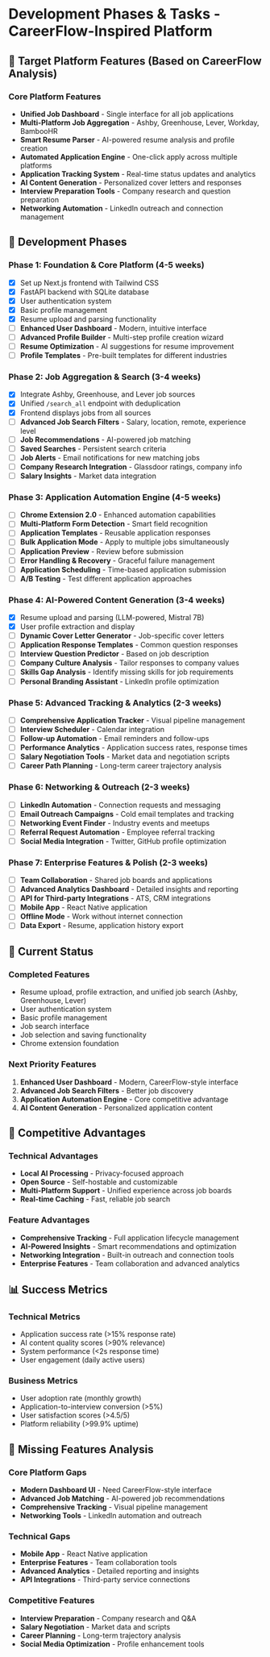 # Development Phases & Tasks - CareerFlow-Inspired Platform

## 🎯 Target Platform Features (Based on CareerFlow Analysis)

### Core Platform Features
- **Unified Job Dashboard** - Single interface for all job applications
- **Multi-Platform Job Aggregation** - Ashby, Greenhouse, Lever, Workday, BambooHR
- **Smart Resume Parser** - AI-powered resume analysis and profile creation
- **Automated Application Engine** - One-click apply across multiple platforms
- **Application Tracking System** - Real-time status updates and analytics
- **AI Content Generation** - Personalized cover letters and responses
- **Interview Preparation Tools** - Company research and question preparation
- **Networking Automation** - LinkedIn outreach and connection management

## 📅 Development Phases

### Phase 1: Foundation & Core Platform (4-5 weeks)
- [x] Set up Next.js frontend with Tailwind CSS
- [x] FastAPI backend with SQLite database
- [x] User authentication system
- [x] Basic profile management
- [x] Resume upload and parsing functionality
- [ ] **Enhanced User Dashboard** - Modern, intuitive interface
- [ ] **Advanced Profile Builder** - Multi-step profile creation wizard
- [ ] **Resume Optimization** - AI suggestions for resume improvement
- [ ] **Profile Templates** - Pre-built templates for different industries

### Phase 2: Job Aggregation & Search (3-4 weeks)
- [x] Integrate Ashby, Greenhouse, and Lever job sources
- [x] Unified `/search_all` endpoint with deduplication
- [x] Frontend displays jobs from all sources
- [ ] **Advanced Job Search Filters** - Salary, location, remote, experience level
- [ ] **Job Recommendations** - AI-powered job matching
- [ ] **Saved Searches** - Persistent search criteria
- [ ] **Job Alerts** - Email notifications for new matching jobs
- [ ] **Company Research Integration** - Glassdoor ratings, company info
- [ ] **Salary Insights** - Market data integration

### Phase 3: Application Automation Engine (4-5 weeks)
- [ ] **Chrome Extension 2.0** - Enhanced automation capabilities
- [ ] **Multi-Platform Form Detection** - Smart field recognition
- [ ] **Application Templates** - Reusable application responses
- [ ] **Bulk Application Mode** - Apply to multiple jobs simultaneously
- [ ] **Application Preview** - Review before submission
- [ ] **Error Handling & Recovery** - Graceful failure management
- [ ] **Application Scheduling** - Time-based application submission
- [ ] **A/B Testing** - Test different application approaches

### Phase 4: AI-Powered Content Generation (3-4 weeks)
- [x] Resume upload and parsing (LLM-powered, Mistral 7B)
- [x] User profile extraction and display
- [ ] **Dynamic Cover Letter Generator** - Job-specific cover letters
- [ ] **Application Response Templates** - Common question responses
- [ ] **Interview Question Predictor** - Based on job description
- [ ] **Company Culture Analysis** - Tailor responses to company values
- [ ] **Skills Gap Analysis** - Identify missing skills for job requirements
- [ ] **Personal Branding Assistant** - LinkedIn profile optimization

### Phase 5: Advanced Tracking & Analytics (2-3 weeks)
- [ ] **Comprehensive Application Tracker** - Visual pipeline management
- [ ] **Interview Scheduler** - Calendar integration
- [ ] **Follow-up Automation** - Email reminders and follow-ups
- [ ] **Performance Analytics** - Application success rates, response times
- [ ] **Salary Negotiation Tools** - Market data and negotiation scripts
- [ ] **Career Path Planning** - Long-term career trajectory analysis

### Phase 6: Networking & Outreach (2-3 weeks)
- [ ] **LinkedIn Automation** - Connection requests and messaging
- [ ] **Email Outreach Campaigns** - Cold email templates and tracking
- [ ] **Networking Event Finder** - Industry events and meetups
- [ ] **Referral Request Automation** - Employee referral tracking
- [ ] **Social Media Integration** - Twitter, GitHub profile optimization

### Phase 7: Enterprise Features & Polish (2-3 weeks)
- [ ] **Team Collaboration** - Shared job boards and applications
- [ ] **Advanced Analytics Dashboard** - Detailed insights and reporting
- [ ] **API for Third-party Integrations** - ATS, CRM integrations
- [ ] **Mobile App** - React Native application
- [ ] **Offline Mode** - Work without internet connection
- [ ] **Data Export** - Resume, application history export

## 🔄 Current Status

### Completed Features
- Resume upload, profile extraction, and unified job search (Ashby, Greenhouse, Lever)
- User authentication system
- Basic profile management
- Job search interface
- Job selection and saving functionality
- Chrome extension foundation

### Next Priority Features
1. **Enhanced User Dashboard** - Modern, CareerFlow-style interface
2. **Advanced Job Search Filters** - Better job discovery
3. **Application Automation Engine** - Core competitive advantage
4. **AI Content Generation** - Personalized application content

## 🚀 Competitive Advantages

### Technical Advantages
- **Local AI Processing** - Privacy-focused approach
- **Open Source** - Self-hostable and customizable
- **Multi-Platform Support** - Unified experience across job boards
- **Real-time Caching** - Fast, reliable job search

### Feature Advantages
- **Comprehensive Tracking** - Full application lifecycle management
- **AI-Powered Insights** - Smart recommendations and optimization
- **Networking Integration** - Built-in outreach and connection tools
- **Enterprise Features** - Team collaboration and advanced analytics

## 📊 Success Metrics

### Technical Metrics
- Application success rate (>15% response rate)
- AI content quality scores (>90% relevance)
- System performance (<2s response time)
- User engagement (daily active users)

### Business Metrics
- User adoption rate (monthly growth)
- Application-to-interview conversion (>5%)
- User satisfaction scores (>4.5/5)
- Platform reliability (>99.9% uptime)

## 🎯 Missing Features Analysis

### Core Platform Gaps
- **Modern Dashboard UI** - Need CareerFlow-style interface
- **Advanced Job Matching** - AI-powered job recommendations
- **Comprehensive Tracking** - Visual pipeline management
- **Networking Tools** - LinkedIn automation and outreach

### Technical Gaps
- **Mobile App** - React Native application
- **Enterprise Features** - Team collaboration tools
- **Advanced Analytics** - Detailed reporting and insights
- **API Integrations** - Third-party service connections

### Competitive Features
- **Interview Preparation** - Company research and Q&A
- **Salary Negotiation** - Market data and scripts
- **Career Planning** - Long-term trajectory analysis
- **Social Media Optimization** - Profile enhancement tools 